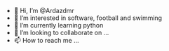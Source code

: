 - 👋 Hi, I’m @Ardazdmr
- 👀 I’m interested in software, football and swimming
- 🌱 I’m currently learning python
- 💞️ I’m looking to collaborate on ...
- 📫 How to reach me ...

<!---
Ardazdmr/Ardazdmr is a ✨ special ✨ repository because its `README.md` (this file) appears on your GitHub profile.
You can click the Preview link to take a look at your changes.
--->

